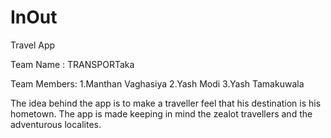 # InOut
Travel App

Team Name : TRANSPORTaka

Team Members:
1.Manthan Vaghasiya
2.Yash Modi
3.Yash Tamakuwala

The idea behind the app is to make a traveller feel that his destination is his hometown. The app is made keeping in mind the zealot travellers and the adventurous localites.
